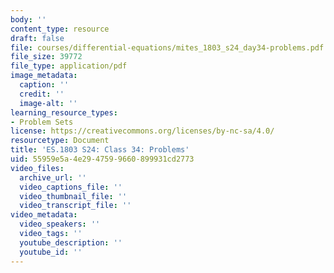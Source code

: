 ```yaml
---
body: ''
content_type: resource
draft: false
file: courses/differential-equations/mites_1803_s24_day34-problems.pdf
file_size: 39772
file_type: application/pdf
image_metadata:
  caption: ''
  credit: ''
  image-alt: ''
learning_resource_types:
- Problem Sets
license: https://creativecommons.org/licenses/by-nc-sa/4.0/
resourcetype: Document
title: 'ES.1803 S24: Class 34: Problems'
uid: 55959e5a-4e29-4759-9660-899931cd2773
video_files:
  archive_url: ''
  video_captions_file: ''
  video_thumbnail_file: ''
  video_transcript_file: ''
video_metadata:
  video_speakers: ''
  video_tags: ''
  youtube_description: ''
  youtube_id: ''
---
```

